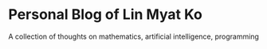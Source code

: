 # Personal Blog of Lin Myat Ko

A collection of thoughts on mathematics, artificial intelligence, programming
